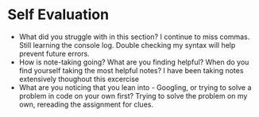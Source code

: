 # Self Evaluation

- What did you struggle with in this section?
I continue to miss commas. Still learning the console log. Double checking my syntax will help prevent future errors.
- How is note-taking going? What are you finding helpful? When do you find yourself taking the most helpful notes?
I have been taking notes extensively thoughout this excercise
- What are you noticing that you lean into - Googling, or trying to solve a problem in code on your own first?
Trying to solve the problem on my own, rereading the assignment for clues.
